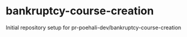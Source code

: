 # bankruptcy-course-creation

Initial repository setup for pr-poehali-dev/bankruptcy-course-creation